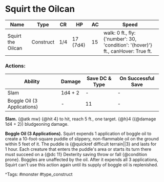 # Squirt the Oilcan

| Name | Type | CR | HP | AC | Speed |
|------|------|----|----|----|-------|
| Squirt the Oilcan | Construct | 1/4 | 17 (7d4) | 15 | walk: 0 ft., fly: {'number': 30, 'condition': '(hover)'} ft., canHover: True ft. |

### Actions:

| Ability | Damage | Save DC & Type | On Successful Save |
|---------|--------|----------------|--------------------|
| Slam | 1d4 + 2 | - | - |
| Boggle Oil (3 Applications) | - | 11 | - |


**Slam.** {@atk mw} {@hit 4} to hit, reach 5 ft., one target. {@h}4 ({@damage 1d4 + 2}) bludgeoning damage.

**Boggle Oil (3 Applications).** Squirt expends 1 application of boggle oil to create a 10-foot-square puddle of slippery, non-flammable oil on the ground within 5 feet of it. The puddle is {@quickref difficult terrain||3} and lasts for 1 hour. Each creature that enters the puddle's area or starts its turn there must succeed on a {@dc 11} Dexterity saving throw or fall {@condition prone}. Boggles are unaffected by the oil. After it expends all 3 applications, Squirt can't use this action again until its supply of boggle oil is replenished.

^Tags: #monster #type_construct